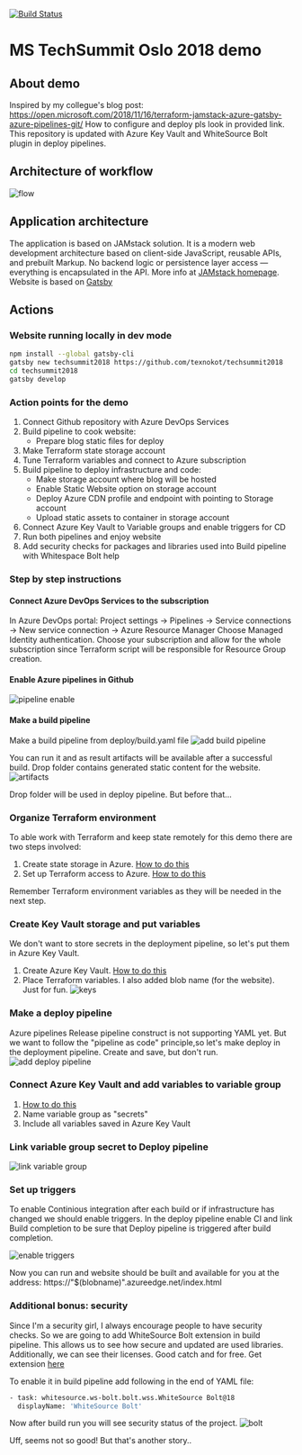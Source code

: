 [![Build Status](https://dev.azure.com/VicDemos/techsummit2018/_apis/build/status/deploy)](https://dev.azure.com/VicDemos/techsummit2018/_build/latest?definitionId=19)

# MS TechSummit Oslo 2018 demo  

## About demo

Inspired by my collegue's blog post: 
https://open.microsoft.com/2018/11/16/terraform-jamstack-azure-gatsby-azure-pipelines-git/
How to configure and deploy pls look in provided link. This repository is updated with Azure Key Vault and WhiteSource Bolt plugin in deploy pipelines.

## Architecture of workflow

![flow](https://open.microsoft.com/wp-content/uploads/2018/11/JAMStack-workflow_image-1-v2.png)

## Application architecture

The application is based on JAMstack solution. It is a modern web development architecture based on client-side JavaScript, reusable APIs, and prebuilt Markup. No backend logic or persistence layer access — everything is encapsulated in the API. More info at [JAMstack homepage](https://jamstack.org/).
Website is based on [Gatsby](gatsbyjs.org)

## Actions

### Website running locally in dev mode

```bash
npm install --global gatsby-cli
gatsby new techsummit2018 https://github.com/texnokot/techsummit2018
cd techsummit2018
gatsby develop
```

### Action points for the demo

1. Connect Github repository with Azure DevOps Services
2. Build pipeline to cook website:
    * Prepare blog static files for deploy
3. Make Terraform state storage account
4. Tune Terraform variables and connect to Azure subscription
5. Build pipeline to deploy infrastructure and code:
    * Make storage account where blog will be hosted
    * Enable Static Website option on storage account
    * Deploy Azure CDN profile and endpoint with pointing to Storage account
    * Upload static assets to container in storage account
6. Connect Azure Key Vault to Variable groups and enable triggers for CD
7. Run both pipelines and enjoy website
8. Add security checks for packages and libraries used into Build pipeline with Whitespace Bolt help

### Step by step instructions

#### Connect Azure DevOps Services to the subscription

In Azure DevOps portal:
Project settings -> Pipelines -> Service connections -> New service connection -> Azure Resource Manager
Choose Managed Identity authentication. Choose your subscription and allow for the whole subscription since Terraform script will be responsible for Resource Group creation.

#### Enable Azure pipelines in Github

![pipeline enable](https://open.microsoft.com/wp-content/uploads/2018/11/Azure-Pipelines_image6-1024x373.png)

#### Make a build pipeline

Make a build pipeline from deploy/build.yaml file
![add build pipeline](https://publicbw.blob.core.windows.net/techsummit/makebuildpipeline.gif)

You can run it and as result artifacts will be available after a successful build. Drop folder contains generated static content for the website.
![artifacts](https://publicbw.blob.core.windows.net/techsummit/artifacts.gif)

Drop folder will be used in deploy pipeline. But before that...

### Organize Terraform environment

To able work with Terraform and keep state remotely for this demo there are two steps involved:

1. Create state storage in Azure. [How to do this](https://docs.microsoft.com/en-us/azure/terraform/terraform-backend)
2. Set up Terraform access to Azure. [How to do this](https://docs.microsoft.com/en-us/azure/virtual-machines/linux/terraform-install-configure?toc=%2Fen-us%2Fazure%2Fterraform%2Ftoc.json&bc=%2Fen-us%2Fazure%2Fbread%2Ftoc.json#set-up-terraform-access-to-azure)

Remember Terraform environment variables as they will be needed in the next step.

### Create Key Vault storage and put variables

We don't want to store secrets in the deployment pipeline, so let's put them in Azure Key Vault.

1. Create Azure Key Vault. [How to do this](https://docs.microsoft.com/en-us/azure/key-vault/quick-create-portal)
2. Place Terraform variables. I also added blob name (for the website). Just for fun.
![keys](https://publicbw.blob.core.windows.net/techsummit/keys.png)

### Make a deploy pipeline

Azure pipelines Release pipeline construct is not supporting YAML yet. But we want to follow the "pipeline as code" principle,so let's make deploy in the deployment pipeline. Create and save, but don't run.
![add deploy pipeline](https://publicbw.blob.core.windows.net/techsummit/makedeploypipeline.gif)

### Connect Azure Key Vault and add variables to variable group

1. [How to do this](https://docs.microsoft.com/en-us/azure/devops/pipelines/library/variable-groups?view=vsts&tabs=yaml)
2. Name variable group as "secrets"
3. Include all variables saved in Azure Key Vault

### Link variable group secret to Deploy pipeline

![link variable group](https://publicbw.blob.core.windows.net/techsummit/linkvariables.gif)

### Set up triggers

To enable Continious integration after each build or if infrastructure has changed we should enable triggers.
In the deploy pipeline enable CI and link Build completion to be sure that Deploy pipeline is triggered after build completion.

![enable triggers](https://publicbw.blob.core.windows.net/techsummit/triggers.gif)

Now you can run and website should be built and available for you at the address: https://"$(blobname)".azureedge.net/index.html

### Additional bonus: security

Since I'm a security girl, I always encourage people to have security checks. So we are going to add WhiteSource Bolt extension in build pipeline. This allows us to see how secure and updated are used libraries. Additionally, we can see their licenses. Good catch and for free. 
Get extension [here](https://marketplace.visualstudio.com/items?itemName=whitesource.ws-bolt)

To enable it in build pipeline add following in the end of YAML file:

```bash
- task: whitesource.ws-bolt.bolt.wss.WhiteSource Bolt@18
  displayName: 'WhiteSource Bolt'
```

Now after build run you will see security status of the project.
![bolt](https://publicbw.blob.core.windows.net/techsummit/bolt.png)

Uff, seems not so good! But that's another story..
